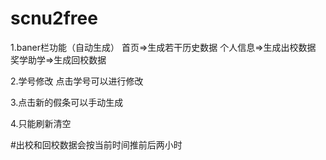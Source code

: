 # scnu2free

1.baner栏功能（自动生成）
首页=>生成若干历史数据
个人信息=>生成出校数据
奖学助学=>生成回校数据

2.学号修改
点击学号可以进行修改

3.点击新的假条可以手动生成

4.只能刷新清空

#出校和回校数据会按当前时间推前后两小时
